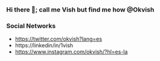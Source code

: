 ### Hi there 👋; call me Vish but find me how @Okvish 



### Social Networks
- https://twitter.com/okvish?lang=es
- https://linkedin/in/1vish
- https://www.instagram.com/okvish/?hl=es-la
